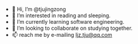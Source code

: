 - 👋 Hi, I’m @tjujingzong
- 👀 I’m interested in reading and sleeping.
- 🌱 I’m currently learning software engineering.
- 💞️ I’m looking to collaborate on studying together.
- 📫 reach me by e-mailing ljz.tju@qq.com

<!---
tjujingzong/tjujingzong is a ✨ special ✨ repository because its `README.md` (this file) appears on your GitHub profile.
You can click the Preview link to take a look at your changes.
--->
